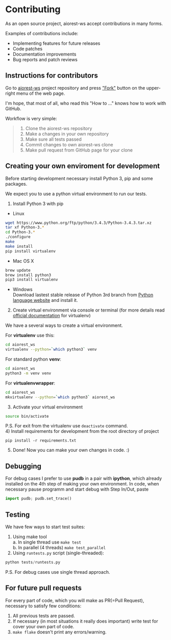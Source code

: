 Contributing
============

As an open source project, aiorest-ws accept contributions in many forms.

Examples of contributions include:
* Implementing features for future releases
* Code patches
* Documentation improvements
* Bug reports and patch reviews

Instructions for contributors
-----------------------------

Go to [aiorest-ws](https://github.com/Relrin/aiorest-ws) project repository and press ["Fork"](https://github.com/Relrin/aiorest-ws#fork-destination-box) button on the upper-right menu of the web page.

I'm hope, that most of all, who read this "How to ..." knows how to work with GitHub.

Workflow is very simple:

>  1. Clone the aiorest-ws repository  
>  2. Make a changes in your own repository  
>  3. Make sure all tests passed  
>  4. Commit changes to own aiorest-ws clone  
>  5. Make pull request from GitHub page for your clone  

Creating your own enviroment for development
--------------------------------------------

Before starting development necessary install Python 3, pip and some packages. 

We expect you to use a python virtual environment to run our tests.  
1) Install Python 3 with pip
- Linux
```bash
wget https://www.python.org/ftp/python/3.4.3/Python-3.4.3.tar.xz
tar xf Python-3.* 
cd Python-3.*
./configure
make
make install
pip install virtualenv
```
- Mac OS X
```bash
brew update
brew install python3
pip3 install virtualenv
```
- Windows  
Download lastest stable release of Python 3rd branch from [Python language website](https://www.python.org/) and install it.  

2) Create virtual environment via console or terminal (for more details read [official documentation](https://virtualenv.pypa.io/en/latest/) for virtualenv)

We have a several ways to create a virtual environment.

For **virtualenv** use this:
```bash
cd aiorest_ws
virtualenv --python=`which python3` venv
```
For standard python **venv**:
```bash
cd aiorest_ws
python3 -m venv venv
```
For **virtualenvwrapper**:
```bash
cd aiorest_ws
mkvirtualenv --python=`which python3` aiorest_ws
```
3) Activate your virtual environment
```bash
source bin/activate
```
P.S. For exit from the virtualenv use ```deactivate``` command.  
4) Install requirements for development from the root directory of project
```
pip install -r requirements.txt
```
5) Done! Now you can make your own changes in code. :)

Debugging
---------
For debug cases I prefer to use **pudb** in a pair with **ipython**, which already installed on the 4th step of making your own environment.
In code, when necessary pause programm and start debug with Step In/Out, paste 
```python
import pudb; pudb.set_trace()
```

Testing
-------
We have few ways to start test suites:  

1. Using make tool  
 a. In single thread use ```make test```  
 b. In parallel (4 threads) ```make test_parallel```
2. Using ```runtests.py``` script (single-threaded):
```python  
python tests/runtests.py
```  

P.S. For debug cases use single thread approach.

For future pull requests
------------------------
For every part of code, which you will make as PR(=Pull Request), necessary to satisfy few conditions:  
1. All previous tests are passed.  
2. If necessary (in most situations it really does important) write test for cover your own part of code.  
3. ```make flake``` doesn't print any errors/warning.  
